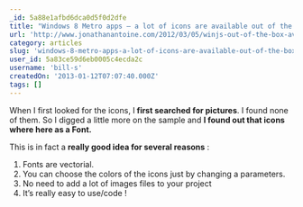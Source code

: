 ```yaml
---
_id: 5a88e1afbd6dca0d5f0d2dfe
title: "Windows 8 Metro apps – a lot of icons are available out of the box !"
url: 'http://www.jonathanantoine.com/2012/03/05/winjs-out-of-the-box-available-icons/'
category: articles
slug: 'windows-8-metro-apps-a-lot-of-icons-are-available-out-of-the-box'
user_id: 5a83ce59d6eb0005c4ecda2c
username: 'bill-s'
createdOn: '2013-01-12T07:07:40.000Z'
tags: []
---
```


When I first looked for the icons, I<strong> first searched for pictures</strong>. I found none of them.
So I digged a little more on the sample and <strong>I found out that icons where here as a Font.</strong>

This is in fact a <strong>really good idea for several reasons</strong> :
<ol>
	<li>Fonts are vectorial.</li>
	<li>You can choose the colors of the icons just by changing a parameters.</li>
	<li>No need to add a lot of images files to your project</li>
	<li>It’s really easy to use/code !</li>
</ol>
